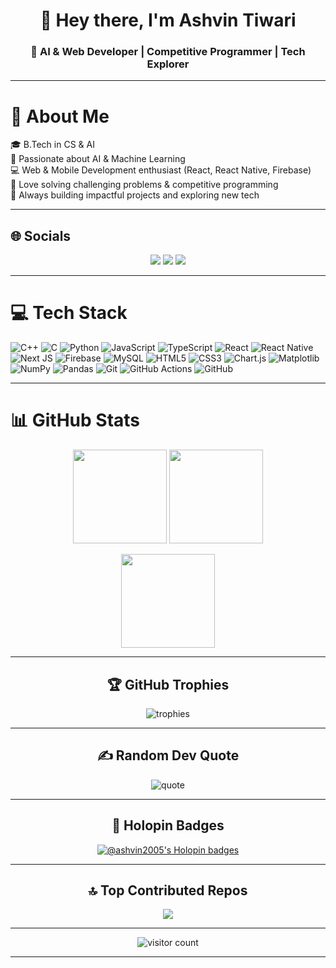 <h1 align="center">👋 Hey there, I'm Ashvin Tiwari</h1>
<h3 align="center">🚀 AI & Web Developer | Competitive Programmer | Tech Explorer</h3>

---

# 💫 About Me
🎓 B.Tech in CS & AI  
🤖 Passionate about AI & Machine Learning  
💻 Web & Mobile Development enthusiast (React, React Native, Firebase)  
🧩 Love solving challenging problems & competitive programming  
🚀 Always building impactful projects and exploring new tech  

---

## 🌐 Socials
<p align="center">
  <a href="https://instagram.com/ashnotvin" target="_blank"><img src="https://img.shields.io/badge/Instagram-%23E4405F.svg?logo=Instagram&logoColor=white"/></a>
  <a href="https://linkedin.com/in/ashvin-tiwari" target="_blank"><img src="https://img.shields.io/badge/LinkedIn-%230077B5.svg?logo=linkedin&logoColor=white"/></a>
  <a href="mailto:ashvintiwari161@gmail.com"><img src="https://img.shields.io/badge/Email-D14836?logo=gmail&logoColor=white"/></a>
</p>

---

# 💻 Tech Stack
<p align="center">

![C++](https://img.shields.io/badge/c++-%2300599C.svg?style=for-the-badge&logo=c%2B%2B&logoColor=white)
![C](https://img.shields.io/badge/c-%2300599C.svg?style=for-the-badge&logo=c&logoColor=white)
![Python](https://img.shields.io/badge/python-3670A0?style=for-the-badge&logo=python&logoColor=ffdd54)
![JavaScript](https://img.shields.io/badge/javascript-%23323330.svg?style=for-the-badge&logo=javascript&logoColor=%23F7DF1E)
![TypeScript](https://img.shields.io/badge/typescript-%23007ACC.svg?style=for-the-badge&logo=typescript&logoColor=white)
![React](https://img.shields.io/badge/react-%2320232a.svg?style=for-the-badge&logo=react&logoColor=%2361DAFB)
![React Native](https://img.shields.io/badge/react_native-%2320232a.svg?style=for-the-badge&logo=react&logoColor=%2361DAFB)
![Next JS](https://img.shields.io/badge/Next-black?style=for-the-badge&logo=next.js&logoColor=white)
![Firebase](https://img.shields.io/badge/firebase-%23039BE5.svg?style=for-the-badge&logo=firebase)
![MySQL](https://img.shields.io/badge/mysql-4479A1.svg?style=for-the-badge&logo=mysql&logoColor=white)
![HTML5](https://img.shields.io/badge/html5-%23E34F26.svg?style=for-the-badge&logo=html5&logoColor=white)
![CSS3](https://img.shields.io/badge/css3-%231572B6.svg?style=for-the-badge&logo=css3&logoColor=white)
![Chart.js](https://img.shields.io/badge/chart.js-F5788D.svg?style=for-the-badge&logo=chart.js&logoColor=white)
![Matplotlib](https://img.shields.io/badge/Matplotlib-%23ffffff.svg?style=for-the-badge&logo=Matplotlib&logoColor=black)
![NumPy](https://img.shields.io/badge/numpy-%23013243.svg?style=for-the-badge&logo=numpy&logoColor=white)
![Pandas](https://img.shields.io/badge/pandas-%23150458.svg?style=for-the-badge&logo=pandas&logoColor=white)
![Git](https://img.shields.io/badge/git-%23F05033.svg?style=for-the-badge&logo=git&logoColor=white)
![GitHub Actions](https://img.shields.io/badge/github%20actions-%232671E5.svg?style=for-the-badge&logo=githubactions&logoColor=white)
![GitHub](https://img.shields.io/badge/github-%23121011.svg?style=for-the-badge&logo=github&logoColor=white)

</p>

---

# 📊 GitHub Stats
<p align="center">
  <img src="https://github-readme-stats.vercel.app/api?username=ashvin2005&theme=dark&hide_border=false&include_all_commits=true&count_private=true" height="150px"/>
  <img src="https://streak-stats.demolab.com?user=ashvin2005&theme=dark&hide_border=false" height="150px"/>
</p>

<p align="center">
  <img src="https://github-readme-stats.vercel.app/api/top-langs/?username=ashvin2005&theme=dark&hide_border=false&layout=compact" height="150px"/>
</p>

---

<h2 align="center">🏆 GitHub Trophies</h2>
<p align="center">
  <img src="https://github-profile-trophy.vercel.app/?username=ashvin2005&theme=radical&no-frame=false&no-bg=false&margin-w=4" alt="trophies"/>
</p>

---

<h2 align="center">✍️ Random Dev Quote</h2>
<p align="center">
  <img src="https://quotes-github-readme.vercel.app/api?type=horizontal&theme=dark" alt="quote"/>
</p>

---

<h2 align="center">🧠 Holopin Badges</h2>
<p align="center">
  <a href="https://holopin.io/@ashvin2005">
    <img src="https://holopin.me/ashvin2005" alt="@ashvin2005's Holopin badges"/>
  </a>
</p>

---

<h2 align="center">🔝 Top Contributed Repos</h2>
<p align="center">
  <img src="https://github-contributor-stats.vercel.app/api?username=ashvin2005&limit=5&theme=dark&combine_all_yearly_contributions=true"/>
</p>

---

<p align="center">
  <img src="https://visitcount.itsvg.in/api?id=ashvin2005&icon=0&color=0" alt="visitor count"/>
</p>

---

